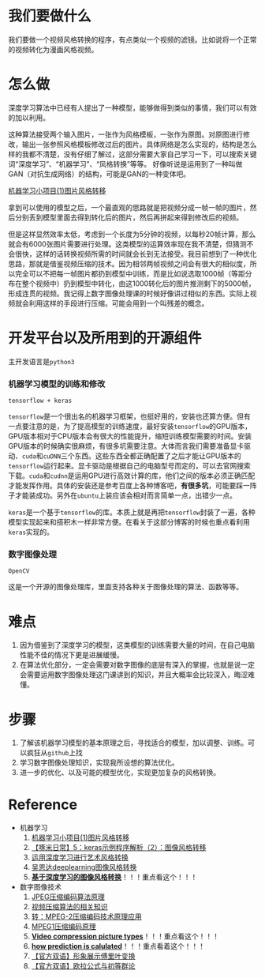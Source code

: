 # 我们要做什么

我们要做一个视频风格转换的程序，有点类似一个视频的滤镜。比如说将一个正常的视频转化为漫画风格视频。



# 怎么做

深度学习算法中已经有人提出了一种模型，能够做得到类似的事情，我们可以有效的加以利用。

这种算法接受两个输入图片，一张作为风格模板，一张作为原图。对原图进行修改，输出一张参照风格模板修改过后的图片。具体网络是怎么实现的，结构是怎么样的我都不清楚，没有仔细了解过，这部分需要大家自己学习一下，可以搜索关键词“深度学习”、“机器学习”、“风格转换”等等。 好像听说是运用到了一种叫做GAN（对抗生成网络）的结构，可能是GAN的一种变体吧。

[机器学习小项目(1)图片风格转移](https://www.jianshu.com/p/691a15196e81)

拿到可以使用的模型之后，一个最直观的思路就是把视频分成一帧一帧的图片，然后分别丢到模型里面去得到转化后的图片，然后再拼起来得到修改后的视频。

但是这样显然效率太低，考虑到一个长度为5分钟的视频，以每秒20帧计算，那么就会有6000张图片需要进行处理。这类模型的运算效率现在我不清楚，但猜测不会很快，这样的话转换视频所需的时间就会长到无法接受。我目前想到了一种优化思路，那就是借鉴视频压缩的技术。因为相邻两帧视频之间会有很大的相似度，所以完全可以不把每一帧图片都扔到模型中训练，而是比如说选取1000帧（等距分布在整个视频中）扔到模型中转化，由这1000转化后的图片推测剩下的5000帧，形成连贯的视频。我记得上数字图像处理课的时候好像讲过相似的东西。实际上视频就会利用这样的手段进行压缩。可能会用到一个叫残差的概念。



# 开发平台以及所用到的开源组件

主开发语言是`python3`

### 机器学习模型的训练和修改

`tensorflow + keras`

`tensorflow`是一个很出名的机器学习框架，也挺好用的，安装也还算方便。但有一点要注意的是，为了提高模型的训练速度，最好安装`tensorflow`的GPU版本，GPU版本相对于CPU版本会有很大的性能提升，缩短训练模型需要的时间。安装GPU版本的时候确实很麻烦，有很多坑需要注意。大体而言我们需要准备显卡驱动、`cuda`和`cuDNN`三个东西。这些东西全都正确配置了之后才能让GPU版本的`tensorflow`运行起来。显卡驱动是根据自己的电脑型号而定的，可以去官网搜索下载。`cuda`和`cudnn`是运用GPU进行高效计算的库，他们之间的版本必须正确匹配才能发挥作用。具体的安装还是参考百度上各种博客吧，**有很多坑**，可能要踩一阵子才能装成功。另外在`ubuntu`上装应该会相对而言简单一点，出错少一点。

`keras`是一个基于`tensorflow`的库。本质上就是再把`tensorflow`封装了一遍，各种模型实现起来和搭积木一样非常方便。在看关于这部分博客的时候也重点看利用`keras`实现的。

### 数字图像处理

`OpenCV`

这是一个开源的图像处理库，里面支持各种关于图像处理的算法、函数等等。

# 难点

1. 因为借鉴到了深度学习的模型，这类模型的训练需要大量的时间，在自己电脑性能不佳的情况下更是进展缓慢。
2. 在算法优化部分，一定会需要对数字图像的底层有深入的掌握，也就是说一定会需要运用数字图像处理这门课讲到的知识，并且大概率会比较深入，晦涩难懂。



#  步骤

1. 了解该机器学习模型的基本原理之后，寻找适合的模型，加以调整、训练。可以疯狂从`github`上找
2. 学习数字图像处理知识，实现我所设想的算法优化。
3. 进一步的优化、以及可能的模型优化，实现更加复杂的风格转换。



# Reference

- 机器学习
  1. [机器学习小项目(1)图片风格转移](https://www.jianshu.com/p/691a15196e81)
  2. [【啄米日常】5：keras示例程序解析（2）：图像风格转移](https://zhuanlan.zhihu.com/p/23479658)
  3. [运用深度学习进行艺术风格转换](http://www.imooc.com/article/79849)
  4. [吴恩达deeplearning图像风格转换](https://blog.csdn.net/qq_32865355/article/details/78885995)
  5. **[基于深度学习的图像风格转换](https://blog.csdn.net/u013805360/article/details/73543229)**！！！重点看这个！！！
- 数字图像技术
  1. [JPEG压缩编码算法原理](https://blog.csdn.net/u013752202/article/details/78551592)
  2. [视频压缩算法的相关知识](https://www.cnblogs.com/mengfanrong/p/3827052.html?tdsourcetag=s_pctim_aiomsg)
  3. [转：MPEG-2压缩编码技术原理应用](https://www.cnblogs.com/xkfz007/articles/2615192.html?tdsourcetag=s_pctim_aiomsg)
  4. [MPEG1压缩编码原理](http://blog.chinaunix.net/uid-31409925-id-5754943.html)
  5. **[Video compression picture types](https://en.wikipedia.org/wiki/Video_compression_picture_types)**！！！重点看这个！！！
  6. **[how prediction is calulated](https://softwareengineering.stackexchange.com/questions/165872/what-are-mpeg-i-p-and-b-frames)**！！！重点看着这个！！！
    7. [【官方双语】形象展示傅里叶变换](https://www.bilibili.com/video/av19141078?from=search&seid=11382747690788550091)
  8. [【官方双语】欧拉公式与初等群论](https://www.bilibili.com/video/av11339177)

